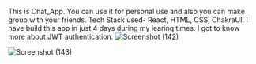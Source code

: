 This is Chat_App. You can use it for personal use and also you can make group with your friends.
Tech Stack used- React, HTML, CSS, ChakraUI.
I have build this app in just 4 days during my learing times. I got to know more about JWT authentication.
![Screenshot (142)](https://user-images.githubusercontent.com/101392884/201879045-279ee93a-5942-461a-98b1-534501b2027b.png)

![Screenshot (143)](https://user-images.githubusercontent.com/101392884/201879252-8c213d43-11be-46eb-905b-8f70ca847a2a.png)
